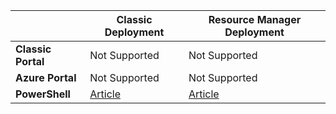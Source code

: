 |  | **Classic Deployment** | **Resource Manager Deployment** |
| --- | --- | --- |
| **Classic Portal** |Not Supported |Not Supported |
| **Azure Portal** |Not Supported |Not Supported |
| **PowerShell** |[Article](../articles/vpn-gateway/vpn-gateway-about-forced-tunneling.md) |[Article](../articles/vpn-gateway/vpn-gateway-forced-tunneling-rm.md) |

